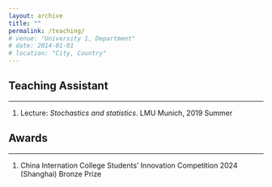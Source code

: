 ```yaml
---
layout: archive
title: ""
permalink: /teaching/
# venue: "University 1, Department"
# date: 2014-01-01
# location: "City, Country"
---
```


## Teaching Assistant
---

1. Lecture: _Stochastics and statistics_. LMU Munich, 2019 Summer


## Awards
---

1. China Internation College Students’ Innovation Competition 2024 (Shanghai) Bronze Prize

